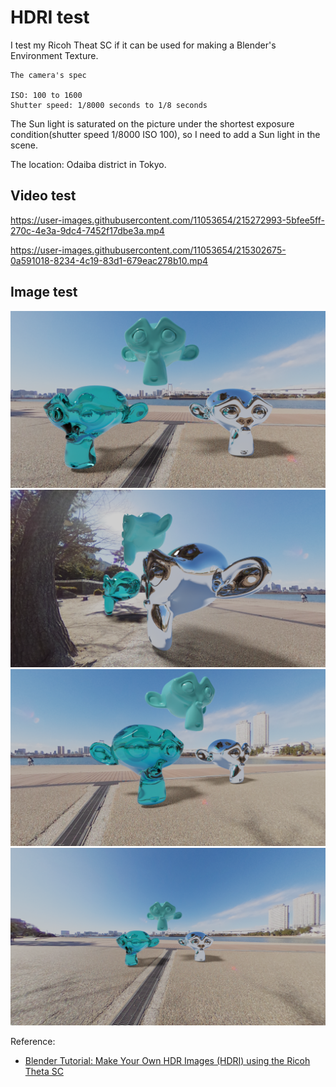 # HDRI test

I test my Ricoh Theat SC if it can be used for making a Blender's Environment Texture.

```
The camera's spec

ISO: 100 to 1600
Shutter speed: 1/8000 seconds to 1/8 seconds
```

The Sun light is saturated on the picture under the shortest exposure condition(shutter speed 1/8000 ISO 100), so I need to add a Sun light in the scene.

The location: Odaiba district in Tokyo.

## Video test

https://user-images.githubusercontent.com/11053654/215272993-5bfee5ff-270c-4e3a-9dc4-7452f17dbe3a.mp4

https://user-images.githubusercontent.com/11053654/215302675-0a591018-8234-4c19-83d1-679eac278b10.mp4

## Image test

<img src="Camera1.png" width=800>

<img src="Camera2.png" width=800>

<img src="Camera3.png" width=800>

<img src="Camera4.png" width=800>

Reference:
- [Blender Tutorial: Make Your Own HDR Images (HDRI) using the Ricoh Theta SC](https://www.youtube.com/watch?v=Egq3UcIai8Q)

